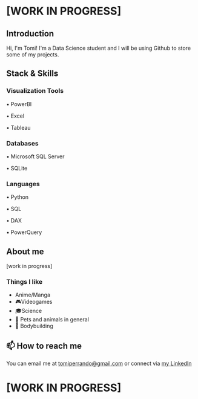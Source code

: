 # [WORK IN PROGRESS]
## Introduction

Hi, I'm Tomi! I'm a Data Science student and I will be using Github to store some of my projects.

## Stack & Skills

### Visualization Tools
• PowerBI

• Excel

• Tableau

### Databases
• Microsoft SQL Server

• SQLite
### Languages 
• Python

• SQL

• DAX

• PowerQuery

## About me
[work in progress]
### Things I like
 - Anime/Manga
 - 🎮Videogames
 - 🎓Science
 - 🦎 Pets and animals in general
 - 💪 Bodybuilding

## 📫 How to reach me

You can email me at tomiperrando@gmail.com or connect via [my LinkedIn](https://www.linkedin.com/in/tomasperrando/)

# [WORK IN PROGRESS]

